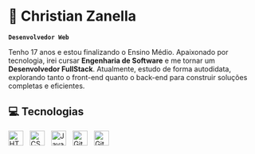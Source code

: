# 💼 Christian Zanella

**`Desenvolvedor Web`**
<!-- Sobre Mim -->
Tenho 17 anos e estou finalizando o Ensino Médio. Apaixonado por tecnologia, irei cursar **Engenharia de Software** e me tornar um **Desenvolvedor FullStack**. Atualmente, estudo de forma autodidata, explorando tanto o front-end quanto o back-end para construir soluções completas e eficientes.

## 💻 Tecnologias

<!--Badge HTML -->
<img align="left" alt="HTML" width="30px" style="padding-right:10px;" src="https://cdn.jsdelivr.net/gh/devicons/devicon/icons/html5/html5-plain.svg" />

<!--Badge CSS -->
<img align="left" alt="CSS" width="30px" style="padding-right:10px;" src="https://cdn.jsdelivr.net/gh/devicons/devicon/icons/css3/css3-plain.svg" />

<!--Badge JavaScript -->
<img align="left" alt="JavaScript" width="30px" style="padding-right:10px;" src="https://cdn.jsdelivr.net/gh/devicons/devicon/icons/javascript/javascript-plain.svg" />

<!--Badge GitHub-->
<img align="left" alt="GitHub" width="30px" style="padding-right:10px;" src="https://cdn.jsdelivr.net/gh/devicons/devicon/icons/github/github-original.svg" />

<!--Badge Git -->
<img align="bottom" alt="Git" width="30px" style="padding-right:10px;" src="https://cdn.jsdelivr.net/gh/devicons/devicon/icons/git/git-original.svg" />
